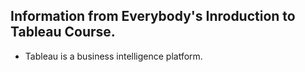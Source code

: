 ## Information from Everybody's Inroduction to Tableau Course.

- Tableau is a business intelligence platform.
